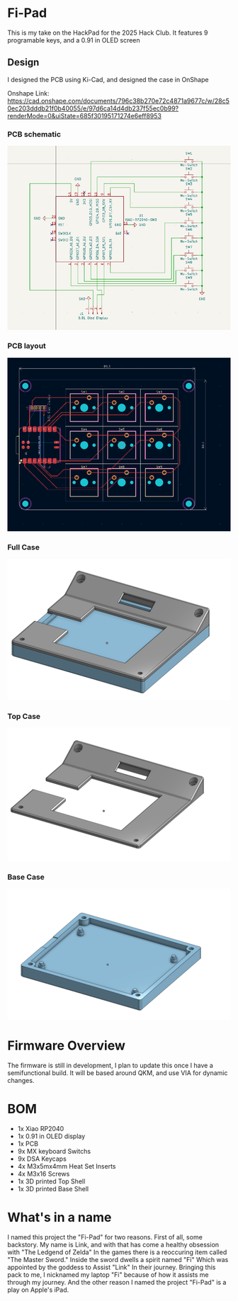 
# Fi-Pad

This is my take on the HackPad for the 2025 Hack Club. It features 9 programable keys, and a 0.91 in OLED screen


## Design

I designed the PCB using Ki-Cad, and designed the case in OnShape

Onshape Link:
https://cad.onshape.com/documents/796c38b270e72c4871a9677c/w/28c50ec203dddb21f0b40055/e/97d6ca14d4db237f55ec0b99?renderMode=0&uiState=685f30195171274e6eff8953

### PCB schematic

![alt text](https://github.com/BeakerLink/Fi-Pad/blob/main/Assets/Scematic%20Screenshot.png)

### PCB layout

![alt text](https://github.com/BeakerLink/Fi-Pad/blob/main/Assets/PCB%20Screenshot.png)

### Full Case

![alt text](https://github.com/BeakerLink/Fi-Pad/blob/main/Assets/Full%20Case%20screenshot.png)

### Top Case

![alt text](https://github.com/BeakerLink/Fi-Pad/blob/main/Assets/Top%20Screenshot.png)

### Base Case

![alt text](https://github.com/BeakerLink/Fi-Pad/blob/main/Assets/Base%20screenshot.png)

# Firmware Overview

The firmware is still in development, I plan to update this once I have a semifunctional build. It will be based around QKM, and use VIA for dynamic changes.

# BOM

* 1x Xiao RP2040
* 1x 0.91 in OLED display
* 1x PCB
* 9x MX keyboard Switchs
* 9x DSA Keycaps
* 4x M3x5mx4mm Heat Set Inserts
* 4x M3x16 Screws
* 1x 3D printed Top Shell
* 1x 3D printed Base Shell

# What's in a name
I named this project the "Fi-Pad" for two reasons. First of all, some backstory. My name is Link, and with that has come a healthy obsession with "The Ledgend of Zelda" In the games there is a reoccuring item called "The Master Sword." Inside the sword dwells a spirit named "Fi" Which was appointed by the goddess to Assist "Link" In their journey. Bringing this pack to me, I nicknamed my laptop "Fi" because of how it assists me through my journey. And the other reason I named the project "Fi-Pad" is a play on Apple's iPad.